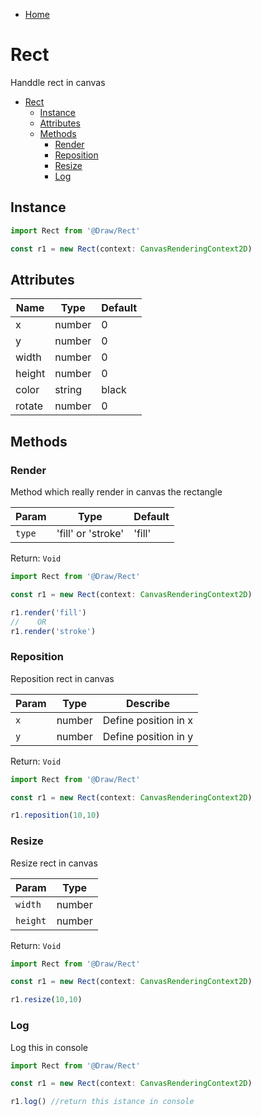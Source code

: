 - [Home](../../README.md)

# Rect

Handdle rect in canvas

- [Rect](#rect)
  - [Instance](#instance)
  - [Attributes](#attributes)
  - [Methods](#methods)
    - [Render](#render)
    - [Reposition](#reposition)
    - [Resize](#resize)
    - [Log](#log)

## Instance

```ts
import Rect from '@Draw/Rect'

const r1 = new Rect(context: CanvasRenderingContext2D)
```

## Attributes

| Name   | Type   | Default |
| ------ | ------ | ------- |
| x      | number | 0       |
| y      | number | 0       |
| width  | number | 0       |
| height | number | 0       |
| color  | string | black   |
| rotate | number | 0       |

## Methods

### Render

Method which really render in canvas the rectangle

| Param  | Type               | Default |
| ------ | ------------------ | ------- |
| `type` | 'fill' or 'stroke' | 'fill'  |

Return: `Void`

```ts
import Rect from '@Draw/Rect'

const r1 = new Rect(context: CanvasRenderingContext2D)

r1.render('fill') 
//    OR
r1.render('stroke')
```


### Reposition

Reposition rect in canvas

| Param | Type   | Describe             |
| ----- | ------ | -------------------- |
| `x`   | number | Define position in x |
| `y`   | number | Define position in y |

Return: `Void`

```ts
import Rect from '@Draw/Rect'

const r1 = new Rect(context: CanvasRenderingContext2D)

r1.reposition(10,10)
```

### Resize

Resize rect in canvas

| Param    | Type   |
| -------- | ------ |
| `width`  | number |
| `height` | number |

Return: `Void`

```ts
import Rect from '@Draw/Rect'

const r1 = new Rect(context: CanvasRenderingContext2D)

r1.resize(10,10)
```

### Log

Log this in console


```ts
import Rect from '@Draw/Rect'

const r1 = new Rect(context: CanvasRenderingContext2D)

r1.log() //return this istance in console
```
